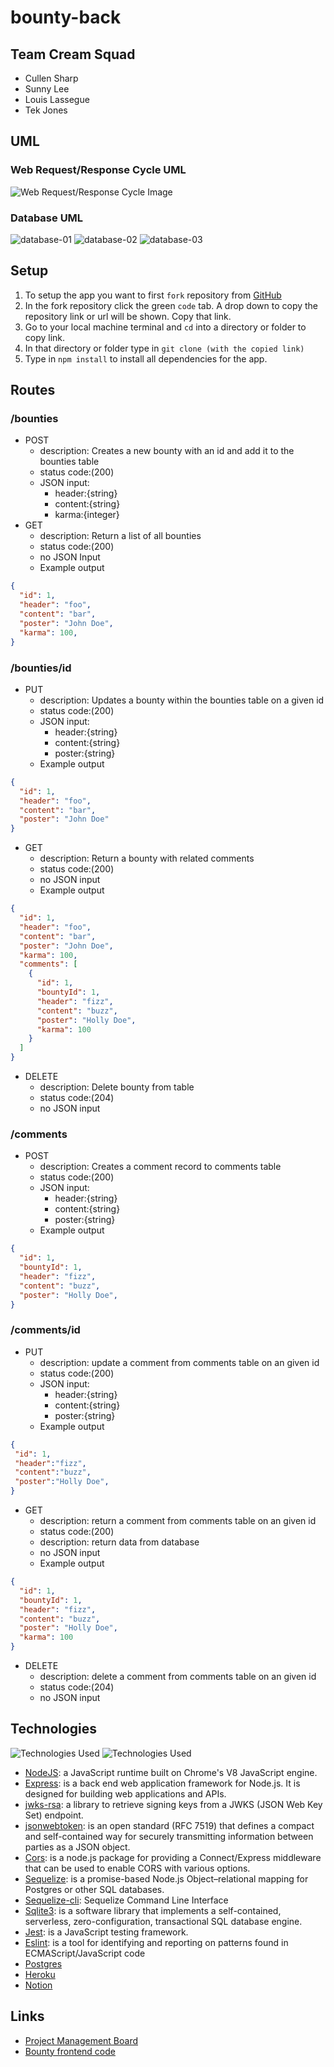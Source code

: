 # bounty-back

## Team Cream Squad

- Cullen Sharp
- Sunny Lee
- Louis Lassegue
- Tek Jones

## UML

### Web Request/Response Cycle UML

![Web Request/Response Cycle Image](assets/wrrc.png)

### Database UML

![database-01](assets/database01.png)
![database-02](assets/database02.png)
![database-03](assets/database03.png)

## Setup

1. To setup the app you want to first `fork` repository from [GitHub](https://github.com/Creams-Quad/bounty-back)
2. In the fork repository click the green `code` tab. A drop down to copy the repository link or url will be shown. Copy that link.
3. Go to your local machine terminal and `cd` into a directory or folder to copy link.
4. In that directory or folder type in `git clone (with the copied link)`
5. Type in `npm install` to install all dependencies for the app.

## Routes

### /bounties

- POST
  - description: Creates a new bounty with an id and add it to the bounties table
  - status code:(200)
  - JSON input:
    - header:{string}
    - content:{string}
    - karma:{integer}
- GET
  - description: Return a list of all bounties
  - status code:(200)
  - no JSON Input
  - Example output

```JSON
{
  "id": 1,
  "header": "foo",
  "content": "bar",
  "poster": "John Doe",
  "karma": 100,
}
```

### /bounties/id

- PUT
  - description: Updates a bounty within the bounties table on a given id
  - status code:(200)
  - JSON input:
    - header:{string}
    - content:{string}
    - poster:{string}  
  - Example output

```JSON
{ 
  "id": 1,
  "header": "foo",
  "content": "bar",
  "poster": "John Doe"
}
```

- GET
  - description: Return a bounty with related comments
  - status code:(200)
  - no JSON input
  - Example output

```JSON
{
  "id": 1,
  "header": "foo",
  "content": "bar",
  "poster": "John Doe",
  "karma": 100,
  "comments": [
    {
      "id": 1,     
      "bountyId": 1,
      "header": "fizz",
      "content": "buzz",
      "poster": "Holly Doe",
      "karma": 100
    }
  ]
}

```

- DELETE
  - description: Delete bounty from table
  - status code:(204)
  - no JSON input
  
### /comments

- POST
  - description: Creates a comment record to comments table
  - status code:(200)
  - JSON input:
    - header:{string}
    - content:{string}
    - poster:{string}
  - Example output

```JSON
{
  "id": 1,
  "bountyId": 1,
  "header": "fizz",
  "content": "buzz",
  "poster": "Holly Doe",
}
```

### /comments/id

- PUT
  - description: update a comment from comments table on an given id
  - status code:(200)
  - JSON input:
    - header:{string}
    - content:{string}
    - poster:{string}
  - Example output

```JSON
{
 "id": 1,
 "header":"fizz",
 "content":"buzz",
 "poster":"Holly Doe",
}
```

- GET
  - description: return a comment from comments table on an given id
  - status code:(200)
  - description: return data from database
  - no JSON input
  - Example output

```JSON
{
  "id": 1,     
  "bountyId": 1,
  "header": "fizz",
  "content": "buzz",
  "poster": "Holly Doe",
  "karma": 100
}
```

- DELETE
  - description: delete a comment from comments table on an given id
  - status code:(204)
  - no JSON input

## Technologies

![Technologies Used](assets/tech.png)
![Technologies Used](assets/tech-02.png)

- [NodeJS](https://nodejs.org/en/docs/): a JavaScript runtime built on Chrome's V8 JavaScript engine.
- [Express](https://expressjs.com/): is a back end web application framework for Node.js. It is designed for building web applications and APIs.
- [jwks-rsa](https://www.npmjs.com/package/jwks-rsa): a library to retrieve signing keys from a JWKS (JSON Web Key Set) endpoint.
- [jsonwebtoken](https://www.npmjs.com/package/jsonwebtoken): is an open standard (RFC 7519) that defines a compact and self-contained way for securely transmitting information between parties as a JSON object.
- [Cors](https://www.npmjs.com/package/cors): is a node.js package for providing a Connect/Express middleware that can be used to enable CORS with various options.
- [Sequelize](https://sequelize.org/master/): is a promise-based Node.js Object–relational mapping for Postgres or other SQL databases.
- [Sequelize-cli](https://www.npmjs.com/package/sequelize-cli): Sequelize Command Line Interface
- [Sqlite3](https://www.npmjs.com/package/sqlite3): is a software library that implements a self-contained, serverless, zero-configuration, transactional SQL database engine.
- [Jest](https://jestjs.io/docs/getting-started): is a JavaScript testing framework.
- [Eslint](https://eslint.org/docs/user-guide/getting-started): is a tool for identifying and reporting on patterns found in ECMAScript/JavaScript code
- [Postgres]()
- [Heroku]()
- [Notion]() 

## Links

- [Project Management Board](https://www.notion.so/Cream-Squad-2eecc388ea1a4a70b6992435f3e885a8)
- [Bounty frontend code](https://github.com/Creams-Quad/bounty-front)

<!-- - [Bounty backend deployment]()
- [Bounty Website]() -->
